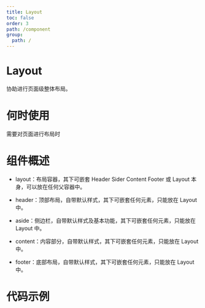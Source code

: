 ```yaml
---
title: Layout
toc: false
order: 3
path: /component
group: 
  path: /
---
```


# Layout

协助进行页面级整体布局。

# 何时使用

需要对页面进行布局时

# 组件概述

- layout：布局容器，其下可嵌套 Header Sider Content Footer 或 Layout 本身，可以放在任何父容器中。

- header：顶部布局，自带默认样式，其下可嵌套任何元素，只能放在 Layout 中。

- aside：侧边栏，自带默认样式及基本功能，其下可嵌套任何元素，只能放在 Layout 中。

- content：内容部分，自带默认样式，其下可嵌套任何元素，只能放在 Layout 中。

- footer：底部布局，自带默认样式，其下可嵌套任何元素，只能放在 Layout 中。

# 代码示例

<code src='../../src/Layout/layout.example.tsx'/>